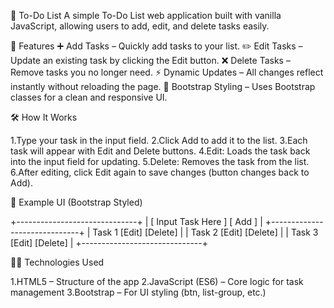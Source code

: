 📝 To-Do List
A simple To-Do List web application built with vanilla JavaScript, allowing users to add, edit, and delete tasks easily.

🚀 Features
➕ Add Tasks – Quickly add tasks to your list.
✏️ Edit Tasks – Update an existing task by clicking the Edit button.
❌ Delete Tasks – Remove tasks you no longer need.
⚡ Dynamic Updates – All changes reflect instantly without reloading the page.
🎨 Bootstrap Styling – Uses Bootstrap classes for a clean and responsive UI.


🛠️ How It Works

1.Type your task in the input field.
2.Click Add to add it to the list.
3.Each task will appear with Edit and Delete buttons.
4.Edit: Loads the task back into the input field for updating.
5.Delete: Removes the task from the list.
6.After editing, click Edit again to save changes (button changes back to Add).

📸 Example UI (Bootstrap Styled)

+------------------------------+
|  [ Input Task Here ] [ Add ] |
+------------------------------+
| Task 1    [Edit] [Delete]    |
| Task 2    [Edit] [Delete]    |
| Task 3    [Edit] [Delete]    |
+------------------------------+

🧑‍💻 Technologies Used

1.HTML5 – Structure of the app
2.JavaScript (ES6) – Core logic for task management
3.Bootstrap – For UI styling (btn, list-group, etc.)
